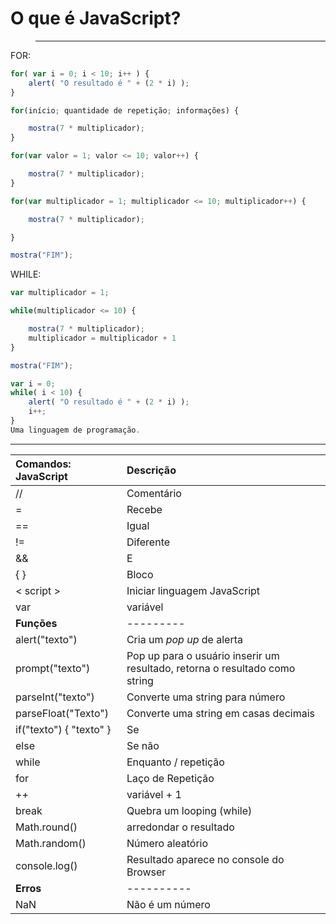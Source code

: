 # O que é JavaScript?

> ************

FOR:

```javascript
for( var i = 0; i < 10; i++ ) {
    alert( "O resultado é " + (2 * i) );
}
```

```javascript
for(início; quantidade de repetição; informações) {

    mostra(7 * multiplicador);
}
```

```javascript
for(var valor = 1; valor <= 10; valor++) {

    mostra(7 * multiplicador);
}
```

```javascript
for(var multiplicador = 1; multiplicador <= 10; multiplicador++) {

    mostra(7 * multiplicador);

}

mostra("FIM");
```

WHILE:

```javascript
var multiplicador = 1;

while(multiplicador <= 10) {

    mostra(7 * multiplicador);
    multiplicador = multiplicador + 1
}

mostra("FIM");
```

```javascript
var i = 0;
while( i < 10) {
    alert( "O resultado é " + (2 * i) );
    i++;    
}
Uma linguagem de programação.
```



<hr>

**Comandos: JavaScript** | **Descrição**
:-|:-
// | Comentário
= | Recebe
== | Igual
!= | Diferente
&& | E
{ } | Bloco
< script > | Iniciar linguagem JavaScript
var | variável
**Funções**| ---------
alert("texto") | Cria um *pop up* de alerta
prompt("texto") | Pop up para o usuário inserir um resultado, retorna o resultado como string
parseInt("texto")| Converte uma string para número
parseFloat("Texto")| Converte uma string em casas decimais
if("texto") { "texto" } | Se 
else | Se não
while | Enquanto / repetição
for | Laço de Repetição
++ | variável + 1
break | Quebra um looping (while)
Math.round() | arredondar o resultado
Math.random() | Número aleatório
console.log() | Resultado aparece no console do Browser
**Erros**| ----------
NaN | Não é um número